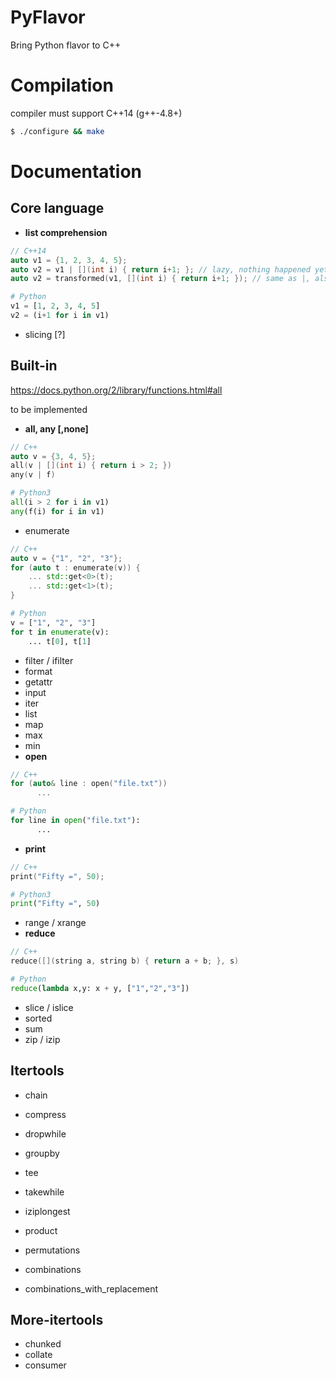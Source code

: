 PyFlavor
========

Bring Python flavor to C++

Compilation
===========
compiler must support C++14 (g++-4.8+)
```sh
$ ./configure && make
```
Documentation
=============

Core language
-------------

* **list comprehension**
```C++
// C++14
auto v1 = {1, 2, 3, 4, 5};
auto v2 = v1 | [](int i) { return i+1; }; // lazy, nothing happened yet
auto v2 = transformed(v1, [](int i) { return i+1; }); // same as |, also lazy
```
```Python
# Python
v1 = [1, 2, 3, 4, 5]
v2 = (i+1 for i in v1)
```

* slicing [?]

Built-in
--------

https://docs.python.org/2/library/functions.html#all

to be implemented
* **all, any [,none]**
```C++
// C++
auto v = {3, 4, 5};
all(v | [](int i) { return i > 2; })
any(v | f)
```
```Python
# Python3
all(i > 2 for i in v1)
any(f(i) for i in v1)
```
* enumerate
```C++
// C++
auto v = {"1", "2", "3"};
for (auto t : enumerate(v)) {
    ... std::get<0>(t);
    ... std::get<1>(t);
}
```
```Python
# Python
v = ["1", "2", "3"]
for t in enumerate(v):
    ... t[0], t[1]
```
* filter / ifilter
* format
* getattr
* input
* iter
* list
* map
* max
* min
* **open**
```C++
// C++
for (auto& line : open("file.txt"))
      ...
```
```Python
# Python
for line in open("file.txt"):
      ...
```
* **print**
```C++
// C++
print("Fifty =", 50);
```
```Python
# Python3
print("Fifty =", 50)
```
* range / xrange
* **reduce**
```C++
// C++
reduce([](string a, string b) { return a + b; }, s)
```
```Python
# Python
reduce(lambda x,y: x + y, ["1","2","3"])
```
* slice / islice
* sorted
* sum
* zip / izip

Itertools
---------

* chain
* compress
* dropwhile
* groupby
* tee
* takewhile
* iziplongest

* product
* permutations
* combinations
* combinations_with_replacement

More-itertools
-----

* chunked
* collate
* consumer


